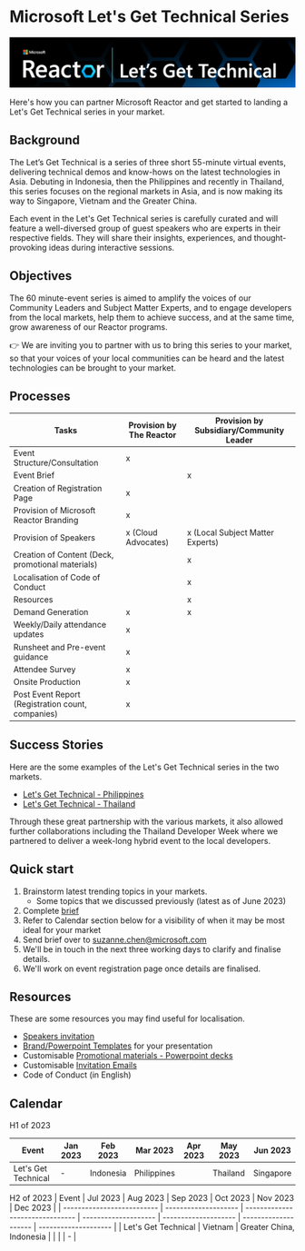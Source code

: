 # Microsoft Let's Get Technical Series 
![Microsoft Lets Get Technical](./assets/Lets-Get-Technical-Header.png)


Here's how you can partner Microsoft Reactor and get started to landing a Let's Get Technical series in your market. 
<br/>
## Background
The Let’s Get Technical is a series of three short 55-minute virtual events, delivering technical demos and know-hows on the latest technologies in Asia. Debuting in Indonesia, then the Philippines and recently in Thailand, this series focuses on the regional markets in Asia, and is now making its way to Singapore, Vietnam and the Greater China. 

Each event in the Let's Get Technical series is carefully curated and will feature a well-diversed group of guest speakers who are experts in their respective fields. They will share their insights, experiences, and thought-provoking ideas during interactive sessions.
<br/>
## Objectives 
The 60 minute-event series is aimed to amplify the voices of our Community Leaders and Subject Matter Experts, and to engage developers from the local markets, help them to achieve success, and at the same time, grow awareness of our Reactor programs. 
<br/>

👉 We are inviting you to partner with us to bring this series to your market, so that your voices of your local communities can be heard and the latest technologies can be brought to your market. 
<br/>
## Processes 
| Tasks                                                 | Provision by The Reactor      | Provision by Subsidiary/Community Leader     |
| -------------------------------------------------     | ------------------------------| -------------------------------------------- |
| Event Structure/Consultation                          | x                             |                                              |
| Event Brief                                           |                               | x                                            |
| Creation of Registration Page                         | x                             |                                              |
| Provision of Microsoft Reactor Branding               | x                             |                                              |
| Provision of Speakers                                 | x (Cloud Advocates)           | x (Local Subject Matter Experts)             | 
| Creation of Content (Deck, promotional materials)     |                               | x                                            |
| Localisation of Code of Conduct                       |                               | x                                            |
| Resources                                             |                               | x                                            |
| Demand Generation                                     | x                             | x                                            |
| Weekly/Daily attendance updates                       | x                             |                                              |
| Runsheet and Pre-event guidance                       | x                             |                                              |
| Attendee Survey                                       | x                             |                                              |
| Onsite Production                                     | x                             |                                              |
| Post Event Report (Registration count, companies)     | x                             |                                              |


## Success Stories 
Here are the some examples of the Let's Get Technical series in the two markets. 
* [Let's Get Technical - Philippines](https://www.youtube.com/watch?v=fMBfQL7Tvkg)
* [Let's Get Technical - Thailand](https://www.youtube.com/watch?v=OdSF9ZcoYT0)  

Through these great partnership with the various markets, it also allowed further collaborations including the Thailand Developer Week where we partnered to deliver a week-long hybrid event to the local developers. 

## Quick start
1. Brainstorm latest trending topics in your markets.
   - Some topics that we discussed previously (latest as of June 2023)
2. Complete [brief](https://github.com/microsoft/Lets-Get-Technical/tree/main/assets/Lets-Get-Technical-Brief.docx) 
4. Refer to Calendar section below for a visibility of when it may be most ideal for your market
5. Send brief over to suzanne.chen@microsoft.com 
6. We'll be in touch in the next three working days to clarify and finalise details.
7. We'll work on event registration page once details are finalised. 

## Resources 
These are some resources you may find useful for localisation. 
* [Speakers invitation](https://github.com/microsoft/Lets-Get-Technical/tree/main/assets/Speakers-Invitation.docx)
* [Brand/Powerpoint Templates](https://github.com/microsoft/Lets-Get-Technical/tree/main/assets/Lets-Get-Technical-Cover-Slides.pptx) for your presentation
* Customisable [Promotional materials - Powerpoint decks](https://github.com/microsoft/Lets-Get-Technical/tree/main/assets/Lets-Get-Technical-Promo-Slides.pptx)
* Customisable [Invitation Emails](https://github.com/microsoft/Lets-Get-Technical/tree/main/assets/Let's-Get-Technical-Promo-Invitation-Mail.docx)
* Code of Conduct (in English) 

## Calendar
H1 of 2023 

| Event                      | Jan 2023             | Feb 2023                        | Mar 2023             | Apr 2023             | May 2023             | Jun 2023             | 
| -------------------------- | -------------------- | ------------------------------- | -------------------- | -------------------- | -------------------- | -------------------- |
| Let's Get Technical        |  -                   | Indonesia                       | Philippines          |                      | Thailand             | Singapore            |  

H2 of 2023
| Event                      | Jul 2023             | Aug 2023                        | Sep 2023             | Oct 2023             | Nov 2023             | Dec 2023             |
| -------------------------- | -------------------- | ------------------------------- | -------------------- | -------------------- | -------------------- | -------------------- |
| Let's Get Technical        | Vietnam              | Greater China, Indonesia        |                      |                      |                      | -                    |

<br/>
